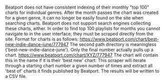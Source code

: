 Beatport does not have consistent indexing of their monthly "top 100" charts for individual genres.
After the month passes the chart was created for a given genre, it can no longer be easily found on the site when searching charts.
Beatport does not support search engines collecting these charts, either.
In order to find top 100 playlists for months you cannot navigate to in the user interface, they must be scraped directly from the site.
Format for charts is as follows:
https://www.beatport.com/chart/best-new-indie-dance-june/777947
The second path directory is meaningless ('best-new-indie-dance-june').
Only the final number actually pulls up a chart.
https://www.beatport.com/chart/XYZ/777947
The chart will contain this in the name if it is their 'best new' chart:
This scraper will iterate through a starting chart number a given number of times and extract all 'best of' charts it finds published by Beatport.
The results will be written to a CSV file.
